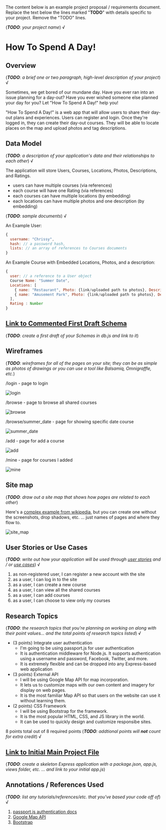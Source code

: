 The content below is an example project proposal / requirements document. Replace the text below the lines marked "__TODO__" with details specific to your project. Remove the "TODO" lines.

(___TODO__: your project name_) √

#  How To Spend A Day!

## Overview

(___TODO__: a brief one or two paragraph, high-level description of your project_) √

Sometimes, we get bored of our mundane day. Have you ever ran into an issue planning for a day-out? Have you ever wished someone else planned your day for you? Let "How To Spend A Day!" help you!

"How To Spend A Day!" is a web app that will allow users to share their day-out plans and experiences. Users can register and login. Once they're logged in, they can create their day-out courses. They will be able to locate places on the map and upload photos and tag descriptions.

## Data Model

(___TODO__: a description of your application's data and their relationships to each other_) √

The application will store Users, Courses, Locations, Photos, Descriptions, and Ratings. 

* users can have multiple courses (via references)
* each course will have one Rating (via references)
* each courses can have multiple locations (by embedding)
* each locations can have multiple photos and one description (by embedding)

(___TODO__: sample documents_) √

An Example User:

```javascript
{
  username: "Chrissy",
  hash: // a password hash,
  lists: // an array of references to Courses documents
}
```

An Example Course with Embedded Locations, Photos, and a description:

```javascript
{
  user: // a reference to a User object
  Course Name: "Summer Date",
  Locations: [
    { name: "Restaurant", Photo: {link/uploaded path to photos}, Description: "Nice food!"},
    { name: "Amusement Park", Photo: {link/uploaded path to photos}, Description: "Fun Rides"},
  ],
  Rating : Number
}
```


## [Link to Commented First Draft Schema](db.js) 

(___TODO__: create a first draft of your Schemas in db.js and link to it_)

## Wireframes

(___TODO__: wireframes for all of the pages on your site; they can be as simple as photos of drawings or you can use a tool like Balsamiq, Omnigraffle, etc._)

/login - page to login

![login](documentation/login.png)

/browse - page to browse all shared courses

![browse](documentation/browse.png)

/browse/summer_date - page for showing specific date course

![summer_date](documentation/summer-date.png)

/add - page for add a course

![add](documentation/add.png)

/mine - page for courses I added

![mine](documentation/mine.png)


## Site map

(___TODO__: draw out a site map that shows how pages are related to each other_)

Here's a [complex example from wikipedia](https://upload.wikimedia.org/wikipedia/commons/2/20/Sitemap_google.jpg), but you can create one without the screenshots, drop shadows, etc. ... just names of pages and where they flow to.

![site_map](documentation/site-map.png)

## User Stories or Use Cases

(___TODO__: write out how your application will be used through [user stories](http://en.wikipedia.org/wiki/User_story#Format) and / or [use cases](https://www.mongodb.com/download-center?jmp=docs&_ga=1.47552679.1838903181.1489282706#previous)_) √

1. as non-registered user, I can register a new account with the site
2. as a user, I can log in to the site
3. as a user, I can create a new course
4. as a user, I can view all the shared courses
5. as a user, I can add courses
6. as a user, I can choose to view only my courses

## Research Topics

(___TODO__: the research topics that you're planning on working on along with their point values... and the total points of research topics listed_) √

* (3 points) Integrate user authentication
    * I'm going to be using passport.js for user authentication
    * It is authentication middleware for Node.js. It supports authentication using a username and password, Facebook, Twitter, and more. 
    * It is extremely flexible and can be dropped into any Express-based web application
* (3 points) External API
    * I will be using Google Map API for map incorporation.
    * It lets us to customize maps with our own content and imagery for display on web pages.
    * It is the most familiar Map API so that users on the website can use it without learning them. 
* (2 points) CSS Framework
    * I will be using Bootstrap for the framework.
    * It is the most popular HTML, CSS, and JS library in the world. 
    * It can be used to quickly design and customize responsibe sites.

8 points total out of 8 required points (___TODO__: addtional points will __not__ count for extra credit_) √


## [Link to Initial Main Project File](app.js) 

(___TODO__: create a skeleton Express application with a package.json, app.js, views folder, etc. ... and link to your initial app.js_)

## Annotations / References Used

(___TODO__: list any tutorials/references/etc. that you've based your code off of_) √

1. [passport.js authentication docs](http://passportjs.org/docs)
2. [Google Map API](https://developers.google.com/maps/documentation/javascript/overview)
3. [Bootstrap](https://getbootstrap.com/docs/4.5/getting-started/introduction/)
